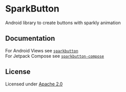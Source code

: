 # SparkButton

Android library to create buttons with sparkly animation

## Documentation
For Android Views see [`sparkbutton`](https://github.com/connyduck/SparkButton/tree/main/sparkbutton/README.md)  
For Jetpack Compose see [`sparkbutton-compose`](https://github.com/connyduck/SparkButton/tree/main/sparkbutton-compose/README.md)

## License
Licensed under [Apache 2.0](LICENSE.md)
